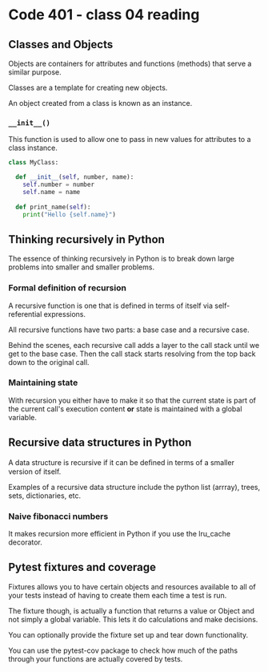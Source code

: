 # Code 401 - class 04 reading

## Classes and Objects

Objects are containers for attributes and functions (methods) that serve a similar purpose.

Classes are a template for creating new objects.

An object created from a class is known as an instance.

### `__init__()`

This function is used to allow one to pass in new values for attributes to a class instance.

```python
class MyClass:

  def __init__(self, number, name):
    self.number = number
    self.name = name
  
  def print_name(self):
    print("Hello {self.name}")
```

## Thinking recursively in Python

The essence of thinking recursively in Python is to break down large problems into smaller and smaller problems.

### Formal definition of recursion

A recursive function is one that is defined in terms of itself via self-referential expressions.

All recursive functions have two parts: a base case and a recursive case.

Behind the scenes, each recursive call adds a layer to the call stack until we get to the base case. Then the call stack starts resolving from the top back down to the original call.

### Maintaining state

With recursion you either have to make it so that the current state is part of the current call's execution content **or** state is maintained with a global variable.

## Recursive data structures in Python

A data structure is recursive if it can be deﬁned in terms of a smaller version of itself.

Examples of a recursive data structure include the python list (arrray), trees, sets, dictionaries, etc.

### Naive fibonacci numbers

It makes recursion more efficient in Python if you use the lru_cache decorator.

## Pytest fixtures and coverage

Fixtures allows you to have certain objects and resources available to all of your tests instead of having to create them each time a test is run.

The fixture though, is actually a function that returns a value or Object and not simply a global variable. This lets it do calculations and make decisions.

You can optionally provide the fixture set up and tear down functionality.

You can use the pytest-cov package to check how much of the paths through your functions are actually covered by tests.